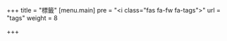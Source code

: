 +++
title = "標籤"
[menu.main]
pre = "<i class=\"fas fa-fw fa-tags\"></i>"
url = "tags"
weight = 8

+++
